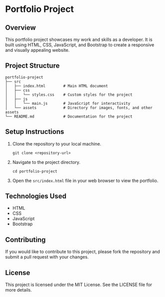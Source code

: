 # Portfolio Project

## Overview
This portfolio project showcases my work and skills as a developer. It is built using HTML, CSS, JavaScript, and Bootstrap to create a responsive and visually appealing website.

## Project Structure
```
portfolio-project
├── src
│   ├── index.html        # Main HTML document
│   ├── css
│   │   └── styles.css    # Custom styles for the project
│   ├── js
│   │   └── main.js       # JavaScript for interactivity
│   └── assets            # Directory for images, fonts, and other assets
└── README.md             # Documentation for the project
```

## Setup Instructions
1. Clone the repository to your local machine.
   ```
   git clone <repository-url>
   ```
2. Navigate to the project directory.
   ```
   cd portfolio-project
   ```
3. Open the `src/index.html` file in your web browser to view the portfolio.

## Technologies Used
- HTML
- CSS
- JavaScript
- Bootstrap

## Contributing
If you would like to contribute to this project, please fork the repository and submit a pull request with your changes.

## License
This project is licensed under the MIT License. See the LICENSE file for more details.